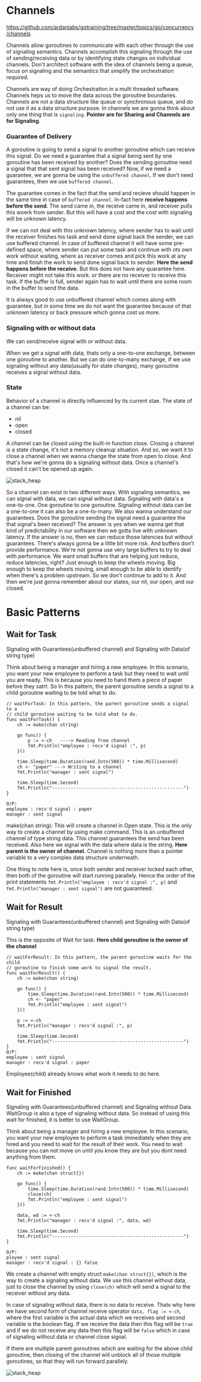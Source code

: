 # Channels
https://github.com/ardanlabs/gotraining/tree/master/topics/go/concurrency/channels

Channels allow goroutines to communicate with each other through the use of signaling semantics. Channels accomplish this signaling through the use of sending/receiving data or by identifying state changes on individual channels. Don't architect software with the idea of channels being a queue, focus on signaling and the semantics that simplify the orchestration required.

Channels are way of doing Orchestration in a multi threaded software. Channels heps us to move the data across the goroutine boundaries. Channels are not a data structure like queue or synchronous queue, and do not use it as a data structure purpose. In channels we are gonna think about only one thing that is `signaling`. **Pointer are for Sharing and Channels are for Signaling.** 

### Guarantee of Delivery 

A goroutine is going to send a signal to another goroutine which can receive this signal. Do we need a guarantee that a signal being sent by one goroutine has been received by another? Does the sending goroutine need a signal that that sent signal has been received? Now, if we need a guarantee, we are gonna be using the `unbuffered channel`. If we don't need guarantees, then we use `buffered channel`. 

The guarantee comes in the fact that the send and recieve should happen in the same time in case of `buffered channel`. In-fact here **receive happens before the send**. The send came in, the receive came in, and receiver pulls this woerk from sender. But this will have a cost and the cost with signaling will be unknown latency. 

If we can not deal with this unknown latency, where sender has to wait until the receiver finishes his task and send done signal back the sender, we can use buffered channel. In case of buffered channel it will have some pre-defined space, where sender can put some task and continue with ots own work without waiting, where as receiver comes and pick this work at any time and finish the work to send done signal back to sender. **Here the send happens before the receive.** But this does not have any quarantee here. Receiver might not take this work. or there are no receiver to receive this task. If the buffer is full, sender again has to wait until there are some room in the buffer to send the data. 

It is always good to use unbuffered channel which comes along with guarantee, but in some time we do not want the guarantee because of that unknown latency or back pressure which gonna cost us more. 


### Signaling with or without data

We can send/receive signal with or without data. 

When we get a signal with data, thats only a one-to-one exchange, between one goroutine to another. But we can do one-to-many exchange, if we use signaling without any data(usually for state changes), many goroutine receives a signal without data. 

### State
Behavior of a channel is directly influenced by its current stae. 
The state of a channel can be:
- nil
- open
- closed

A channel can be closed using the built-in function close. Closing a channel is a state change, it's not a memory cleanup situation. And so, we want it to close a channel when we wanna change the state from open to close. And that's how we're gonna do a signaling without data. Once a channel's closed it can't be opened up again.

![stack_heap](images/signaling.drawio.png "icon")

So a channel can exist in two different ways. With signaling semantics, we can signal with data, we can signal without data. Signaling with data's a one-to-one. One goroutine to one goroutine. Signaling without data can be a one-to-one it can also be a one-to-many. We also wanna understand our guarantees. Does the goroutine sending the signal need a guarantee the that signal's been received? The answer is yes when we wanna get that kind of predictability in our software then we gotta live with unknown latency. If the answer is no, then we can reduce those latencies but without guarantees. There's always gonna be a little bit more risk. And buffers don't provide performance. We're not gonna use very large buffers to try to deal with performance. We want small buffers that are helping just reduce, reduce latencies, right? Just enough to keep the wheels moving. Big enough to keep the wheels moving, small enough to be able to identify when there's a problem upstream. So we don't continue to add to it. And then we're just gonna remember about our states, our nil, our open, and our closed. 

# Basic Patterns

## Wait for Task
Signaling with Guarantees(unbuffered channel) and Signaling with Data(of string type)

Think about being a manager and hiring a new employee. In this scenario, you want your new employee to perform a task but they need to wait until you are ready. This is because you need to hand them a piece of paper before they satrt.
So In this pattern, the parent goroutine sends a signal to a child goroutine waiting to be told what to do.

```
// waitForTask: In this pattern, the parent goroutine sends a signal to a
// child goroutine waiting to be told what to do.
func waitForTask() {
	ch := make(chan string)  

	go func() {
		p := <-ch   ----> Reading from channel
		fmt.Println("employee : recv'd signal :", p)
	}()

	time.Sleep(time.Duration(rand.Intn(500)) * time.Millisecond)
	ch <- "paper" ---> Writing to a channel
	fmt.Println("manager : sent signal")

	time.Sleep(time.Second)
	fmt.Println("-------------------------------------------------")
}

O/P:
employee : recv'd signal : paper
manager : sent signal
```

make(chan string): This will create a channel in Open state. This is the only way to create a channel by using make command. This is an unbuffered channel of type string data. This channel guarantees the send has been received. Also here we signal with the data where data is the string. **Here parent is the owner of channel.** Channel is nothing more than a pointer variable to a very complex data structure underneath. 

One thing to note here is, once both sender and receiver locked each other, then both of the goroutine will start running parallely. Hence the order of the print statements `fmt.Println("employee : recv'd signal :", p)` and `fmt.Println("manager : sent signal")` are not guaranteed. 

## Wait for Result
Signaling with Guarantees(unbuffered channel) and Signaling with Data(of string type)

This is the opposite of Wait for task. **Here child goroutine is the owner of the channel**


```
// waitForResult: In this pattern, the parent goroutine waits for the child
// goroutine to finish some work to signal the result.
func waitForResult() {
	ch := make(chan string)

	go func() {
		time.Sleep(time.Duration(rand.Intn(500)) * time.Millisecond)
		ch <- "paper"
		fmt.Println("employee : sent signal")
	}()

	p := <-ch
	fmt.Println("manager : recv'd signal :", p)

	time.Sleep(time.Second)
	fmt.Println("-------------------------------------------------")
}
O/P:
employee : sent signal
manager : recv'd signal : paper
```
Employee(child) already knows what work it needs to do here. 

## Wait for Finished
Signaling with Guarantees(unbuffered channel) and Signaling without Data. WaitGroup is also a type of signaling without data. So instead of using this wait for finished, it is better to use WaitGroup.

Think about being a manager and hiring a new employee. In this scenario, you want your new employee to perform a task immediately when they are hired and you need to wait for the result of their work. You need to wait because you can not move on until you know they are but you dont need anything from them.

```
func waitForFinished() {
	ch := make(chan struct{})

	go func() {
		time.Sleep(time.Duration(rand.Intn(500)) * time.Millisecond)
		close(ch)
		fmt.Println("employee : sent signal")
	}()

	data, wd := <-ch
	fmt.Println("manager : recv'd signal :", data, wd)

	time.Sleep(time.Second)
	fmt.Println("-------------------------------------------------")
}

O/P:
ployee : sent signal
manager : recv'd signal : {} false
```

We create a channel with empty struct `make(chan struct{})`, which is the way to create a signaling without data.
We use this channel without data, just to close the channel by using `close(ch)` which will send a signal to the receiver without any data.

In case of signaling without data, there is no data to receive. Thats why here we have second form of channel receive operator `data, flag := <-ch`, where the first variable is the actual data which we receives and second variable is the boolean flag. If we receive the data then this flag will be `true` and if we do not receive any data then this flag will be `false` which in case of signaling without data or channel close signal. 

If there are multiple parent goroutines which are waiting for the above child goroutine, then closing of the channel will unblock all of those multiple goroutines, so that they will run forward parallely.

![stack_heap](images/channels_basic_patterns.drawio.png "icon")
